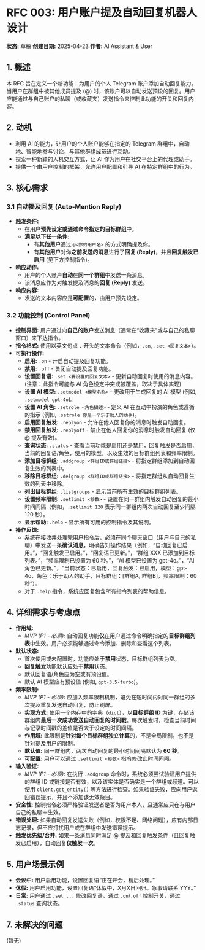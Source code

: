 # RFC 003: 用户账户提及自动回复机器人设计

**状态:** 草稿
**创建日期:** 2025-04-23
**作者:** AI Assistant & User

## 1. 概述

本 RFC 旨在定义一个新功能：为用户的个人 Telegram 账户添加自动回复能力。当用户在群组中被其他成员提及 (@) 时，该账户可以自动发送预设的回复。用户应能通过与自己账户的私聊（或收藏夹）发送指令来控制此功能的开关和回复内容。

## 2. 动机

-   利用 AI 的能力，让用户的个人账户能够在指定的 Telegram 群组中，自动地、智能地参与讨论，与其他群组成员进行互动。
-   探索一种新颖的人机交互方式，让 AI 作为用户在社交平台上的代理或助手。
-   提供一个由用户控制的框架，允许用户配置和引导 AI 在特定群组中的行为。

## 3. 核心需求

### 3.1 自动提及回复 (Auto-Mention Reply)

-   **触发条件:**
    -   在用户**预先设定或通过命令指定的目标群组**中。
    -   **满足以下任一条件:**
        -   有**其他用户**通过 `@<你的用户名>` 的方式明确提及你。
        -   有**其他用户**对你**之前发送的消息**进行了**回复 (Reply)**，并且**回复触发已启用** (见下方控制指令)。
-   **响应动作:**
    -   用户的个人账户**自动**在**同一个群组**中发送一条消息。
    -   该消息应作为对触发提及消息的**回复 (Reply)** 发送。
-   **响应内容:**
    -   发送的文本内容应是**可配置**的，由用户预先设定。

### 3.2 功能控制 (Control Panel)

-   **控制界面:** 用户通过向**自己的账户**发送消息（通常在“收藏夹”或与自己的私聊窗口）来下达指令。
-   **指令格式:** 使用以英文句点 `.` 开头的文本命令（例如，`.on`, `.set <回复文本>`）。
-   **可执行操作:**
    -   **启用:** `.on` - 开启自动提及回复功能。
    -   **禁用:** `.off` - 关闭自动提及回复功能。
    -   **设置回复语:** `.set <要设置的回复文本>` - 更新自动回复时使用的消息内容。 (注意：此指令可能与 AI 角色设定冲突或被覆盖，取决于具体实现)
    -   **设置 AI 模型:** `.setmodel <模型名称>` - 更改用于生成回复的 AI 模型 (例如, `.setmodel gpt-4o`)。
    -   **设置 AI 角色:** `.setrole <角色描述>` - 定义 AI 在互动中扮演的角色或遵循的指示 (例如, `.setrole 你是一个乐于助人的助手`)。
    -   **启用回复触发:** `.replyon` - 允许在他人回复你的消息时触发自动回复。
    -   **禁用回复触发:** `.replyoff` - 禁止在他人回复你的消息时触发自动回复 (仅 @ 提及有效)。
    -   **查询状态:** `.status` - 查看当前功能是启用还是禁用，回复触发是否启用，当前的回复语/角色，使用的模型，以及生效的目标群组列表和频率限制。
    -   **添加目标群组:** `.addgroup <群组ID或群组链接>` - 将指定群组添加到自动回复生效的列表中。
    -   **移除目标群组:** `.delgroup <群组ID或群组链接>` - 将指定群组从自动回复生效的列表中移除。
    -   **列出目标群组:** `.listgroups` - 显示当前所有生效的目标群组列表。
    -   **设置频率限制:** `.setlimit <秒数>` - 设置在同一群组内触发自动回复的最小时间间隔（例如，`.setlimit 120` 表示同一群组内两次自动回复至少间隔 120 秒）。
    -   **显示帮助:** `.help` - 显示所有可用的控制指令及其说明。
-   **操作反馈:**
    -   系统在接收并处理完用户指令后，必须在同个聊天窗口（用户与自己的私聊）中发送一条**确认消息**，明确告知操作结果（例如，“自动回复已启用。”，“回复触发已启用。”，“回复语已更新。”，“群组 XXX 已添加到目标列表。”，“频率限制已设置为 60 秒。”，“AI 模型已设置为 gpt-4o。”，“AI 角色已更新。”，“当前状态：已启用，回复触发：已启用，模型：gpt-4o，角色：乐于助人的助手，目标群组：[群组A, 群组B]，频率限制：60 秒”）。
    -   对于 `.help` 指令，系统应回复包含所有指令列表的帮助信息。

## 4. 详细需求与考虑点

-   **作用域:**
    -   *MVP (P1 - 必须):* 自动回复功能**仅**在用户通过命令明确指定的**目标群组列表**中生效。用户必须能够通过命令添加、删除和查看这个列表。
-   **默认状态:**
    -   首次使用或未配置时，功能应处于**禁用**状态，目标群组列表为空。
    -   **回复触发**功能默认应处于**禁用**状态。
    -   默认回复语/角色应为空或有预设值。
    -   默认 AI 模型应有预设值 (例如, `gpt-3.5-turbo`)。
-   **频率限制:**
    -   *MVP (P1 - 必须):* 应加入频率限制机制，避免在短时间内对同一群组的多次提及重复发送自动回复，防止刷屏。
    -   **实现方式:** 使用一个内存中的字典（`dict`），以**目标群组 ID** 为键，存储该群组内**最后一次成功发送自动回复的时间戳**。每次触发时，检查当前时间与记录时间戳的差值是否大于设定的时间间隔。
    -   **作用域:** 此限制是**针对每个目标群组独立计算**的，不是全局限制，也不是针对提及用户的限制。
    -   **默认值:** 同一群组内，两次自动回复的最小时间间隔默认为 **60 秒**。
    -   **可配置:** 用户可以通过 `.setlimit <秒数>` 指令修改此时间间隔。
-   **输入验证:**
    -   *MVP (P1 - 必须):* 在执行 `.addgroup` 命令时，系统必须尝试验证用户提供的群组 ID 或链接是否有效，以及该实体是否确实是一个群组或频道。可以使用 `client.get_entity()` 等方法进行检查。如果验证失败，应向用户返回错误提示，并且不添加该无效条目。
-   **安全性:** 控制指令必须严格验证发送者是否为用户本人，且通常应只在与用户自己的私聊中生效。
-   **错误处理:** 如果自动回复发送失败（例如，权限不足、网络问题），应有内部日志记录，但不应打扰用户或在群组中发送错误提示。
-   **触发优先级/合并:** 如果一条消息同时满足 @ 提及和回复触发条件（且回复触发已启用），自动回复**仅触发一次**。

## 5. 用户场景示例

-   **会议中:** 用户启用功能，设置回复语“正在开会，稍后处理。”
-   **休假:** 用户启用功能，设置回复语“休假中，X月X日回归。急事请联系 YYY。”
-   **日常:** 用户通过 `.set ...` 修改回复语，通过 `.on`/`.off` 控制开关，通过 `.status` 查询状态。

## 7. 未解决的问题

(暂无)
